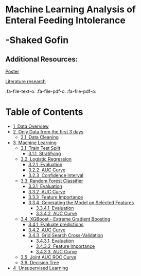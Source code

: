 <h1> Machine Learning Analysis of Enteral Feeding Intolerance
  
-Shaked Gofin </h1>

## Additional Resources:  
[Poster](https://github.com/Shaked-g/FinalProject/blob/main/Additional%20Resources/Machine%20Learning%20Analysis%20of%20Enteral%20Feeding%20Intolerance%2C%2046.pdf "Poster")

[Literature research](https://github.com/Shaked-g/FinalProject/blob/main/Additional%20Resources/Literature%20Research.docx "Literature research")

:fa-file-text-o:
:fa-file-pdf-o:
:fa-file-pdf-o:

<h1>Table of Contents<span class="tocSkip"></span></h1>
<div class="toc"><ul class="toc-item"><li><span><a href="#Data-Overview" data-toc-modified-id="Data-Overview-1"><span class="toc-item-num">1&nbsp;&nbsp;</span>Data Overview</a></span></li><li><span><a href="#Only-Data-from-the-first-3-days" data-toc-modified-id="Only-Data-from-the-first-3-days-2"><span class="toc-item-num">2&nbsp;&nbsp;</span>Only Data from the first 3 days</a></span><ul class="toc-item"><li><span><a href="#Data-Cleaning" data-toc-modified-id="Data-Cleaning-2.1"><span class="toc-item-num">2.1&nbsp;&nbsp;</span>Data Cleaning</a></span></li></ul></li><li><span><a href="#Machine-Learning" data-toc-modified-id="Machine-Learning-3"><span class="toc-item-num">3&nbsp;&nbsp;</span>Machine Learning</a></span><ul class="toc-item"><li><span><a href="#Train-Test-Split" data-toc-modified-id="Train-Test-Split-3.1"><span class="toc-item-num">3.1&nbsp;&nbsp;</span>Train Test Split</a></span><ul class="toc-item"><li><span><a href="#Stratifying" data-toc-modified-id="Stratifying-3.1.1"><span class="toc-item-num">3.1.1&nbsp;&nbsp;</span>Stratifying</a></span></li></ul></li><li><span><a href="#Logistic-Regression" data-toc-modified-id="Logistic-Regression-3.2"><span class="toc-item-num">3.2&nbsp;&nbsp;</span>Logistic Regression</a></span><ul class="toc-item"><li><span><a href="#Evaluation" data-toc-modified-id="Evaluation-3.2.1"><span class="toc-item-num">3.2.1&nbsp;&nbsp;</span>Evaluation</a></span></li><li><span><a href="#AUC-Curve" data-toc-modified-id="AUC-Curve-3.2.2"><span class="toc-item-num">3.2.2&nbsp;&nbsp;</span>AUC Curve</a></span></li><li><span><a href="#Confidence-Interval" data-toc-modified-id="Confidence-Interval-3.2.3"><span class="toc-item-num">3.2.3&nbsp;&nbsp;</span>Confidence Interval</a></span></li></ul></li><li><span><a href="#Random-Forest-Classifier" data-toc-modified-id="Random-Forest-Classifier-3.3"><span class="toc-item-num">3.3&nbsp;&nbsp;</span>Random Forest Classifier</a></span><ul class="toc-item"><li><span><a href="#Evaluation" data-toc-modified-id="Evaluation-3.3.1"><span class="toc-item-num">3.3.1&nbsp;&nbsp;</span>Evaluation</a></span></li><li><span><a href="#AUC-Curve" data-toc-modified-id="AUC-Curve-3.3.2"><span class="toc-item-num">3.3.2&nbsp;&nbsp;</span>AUC Curve</a></span></li><li><span><a href="#Feature-Importance" data-toc-modified-id="Feature-Importance-3.3.3"><span class="toc-item-num">3.3.3&nbsp;&nbsp;</span>Feature Importance</a></span></li><li><span><a href="#Generating-the-Model-on-Selected-Features" data-toc-modified-id="Generating-the-Model-on-Selected-Features-3.3.4"><span class="toc-item-num">3.3.4&nbsp;&nbsp;</span>Generating the Model on Selected Features</a></span><ul class="toc-item"><li><span><a href="#Evaluation" data-toc-modified-id="Evaluation-3.3.4.1"><span class="toc-item-num">3.3.4.1&nbsp;&nbsp;</span>Evaluation</a></span></li><li><span><a href="#AUC-Curve" data-toc-modified-id="AUC-Curve-3.3.4.2"><span class="toc-item-num">3.3.4.2&nbsp;&nbsp;</span>AUC Curve</a></span></li></ul></li></ul></li><li><span><a href="#XGBoost---Extreme-Gradient-Boosting" data-toc-modified-id="XGBoost---Extreme-Gradient-Boosting-3.4"><span class="toc-item-num">3.4&nbsp;&nbsp;</span>XGBoost - Extreme Gradient Boosting</a></span><ul class="toc-item"><li><span><a href="#Evaluate-predictions" data-toc-modified-id="Evaluate-predictions-3.4.1"><span class="toc-item-num">3.4.1&nbsp;&nbsp;</span>Evaluate predictions</a></span></li><li><span><a href="#AUC-Curve" data-toc-modified-id="AUC-Curve-3.4.2"><span class="toc-item-num">3.4.2&nbsp;&nbsp;</span>AUC Curve</a></span></li><li><span><a href="#Grid-Search-Cross-Validation" data-toc-modified-id="Grid-Search-Cross-Validation-3.4.3"><span class="toc-item-num">3.4.3&nbsp;&nbsp;</span>Grid Search Cross-Validation</a></span><ul class="toc-item"><li><span><a href="#Evaluation" data-toc-modified-id="Evaluation-3.4.3.1"><span class="toc-item-num">3.4.3.1&nbsp;&nbsp;</span>Evaluation</a></span></li><li><span><a href="#Feature-Importance" data-toc-modified-id="Feature-Importance-3.4.3.2"><span class="toc-item-num">3.4.3.2&nbsp;&nbsp;</span>Feature Importance</a></span></li><li><span><a href="#AUC-Curve" data-toc-modified-id="AUC-Curve-3.4.3.3"><span class="toc-item-num">3.4.3.3&nbsp;&nbsp;</span>AUC Curve</a></span></li></ul></li></ul></li><li><span><a href="#Joint-AUC-ROC-Curve" data-toc-modified-id="Joint-AUC-ROC-Curve-3.5"><span class="toc-item-num">3.5&nbsp;&nbsp;</span>Joint AUC ROC Curve</a></span></li><li><span><a href="#Decision-Tree" data-toc-modified-id="Decision-Tree-3.6"><span class="toc-item-num">3.6&nbsp;&nbsp;</span>Decision Tree</a></span></li></ul></li><li><span><a href="#Unsupervised-Learning" data-toc-modified-id="Unsupervised-Learning-4"><span class="toc-item-num">4&nbsp;&nbsp;</span>Unsupervised Learning</a></span></li></ul></div>
